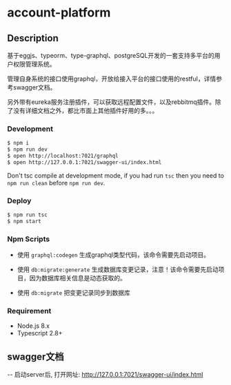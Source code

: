 # account-platform

## Description

基于eggjs、typeorm、type-graphql、postgreSQL开发的一套支持多平台的用户权限管理系统。

管理自身系统的接口使用graphql，开放给接入平台的接口使用的restful，详情参考swagger文档。

另外带有eureka服务注册插件，可以获取远程配置文件，以及rebbitmq插件。除了没有详细文档之外，都比市面上其他插件好用的多。。。

### Development

```bash
$ npm i
$ npm run dev
$ open http://localhost:7021/graphql
$ open http://127.0.0.1:7021/swagger-ui/index.html
```

Don't tsc compile at development mode, if you had run `tsc` then you need to `npm run clean` before `npm run dev`.

### Deploy

```bash
$ npm run tsc
$ npm start
```

### Npm Scripts

- 使用 `graphql:codegen` 生成graphql类型代码，该命令需要先启动项目。

- 使用 `db:migrate:generate` 生成数据库变更记录，注意！该命令需要先启动项目，因为数据库相关信息是动态获取的。

- 使用 `db:migrate` 把变更记录同步到数据库


### Requirement

- Node.js 8.x
- Typescript 2.8+


## swagger文档
-- 启动server后, 打开网址: http://127.0.0.1:7021/swagger-ui/index.html

